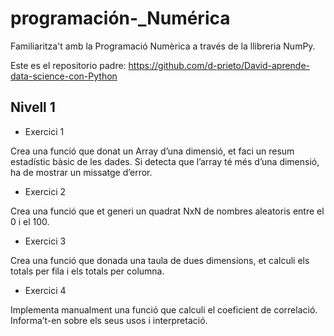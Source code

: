 # programación-_Numérica


Familiaritza't amb la Programació Numèrica a través de la llibreria NumPy.

Este es el repositorio padre: https://github.com/d-prieto/David-aprende-data-science-con-Python

## Nivell 1
- Exercici 1

Crea una funció que donat un Array d’una dimensió, et faci un resum estadístic bàsic de les dades. Si detecta que l’array té més d’una dimensió, ha de mostrar un missatge d’error.

- Exercici 2

Crea una funció que et generi un quadrat NxN de nombres aleatoris entre el 0 i el 100.

- Exercici 3

Crea una funció que donada una taula de dues dimensions, et calculi els totals per fila i els totals per columna.

- Exercici 4

Implementa manualment una funció que calculi el coeficient de correlació. Informa’t-en sobre els seus usos i interpretació.
